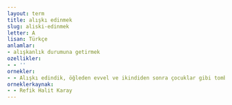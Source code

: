 ```yaml
---
layout: term
title: alışkı edinmek
slug: aliski-edinmek
letter: A
lisan: Türkçe
anlamlar:
- alışkanlık durumuna getirmek
ozellikler:
- - ''
ornekler:
- - Alışkı edindik, öğleden evvel ve ikindiden sonra çocuklar gibi tombala oynuyoruz.
orneklerkaynak:
- - Refik Halit Karay
---
```

